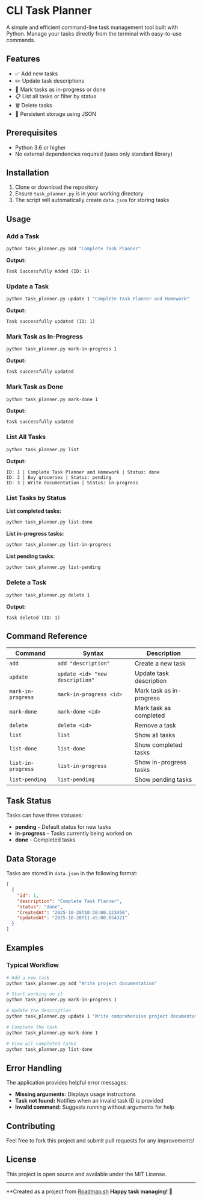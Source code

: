 # CLI Task Planner

A simple and efficient command-line task management tool built with Python. Manage your tasks directly from the terminal with easy-to-use commands.

## Features

- ✅ Add new tasks
- ✏️ Update task descriptions
- 🔄 Mark tasks as in-progress or done
- 📋 List all tasks or filter by status
- 🗑️ Delete tasks
- 💾 Persistent storage using JSON

## Prerequisites

- Python 3.6 or higher
- No external dependencies required (uses only standard library)

## Installation

1. Clone or download the repository
2. Ensure `task_planner.py` is in your working directory
3. The script will automatically create `data.json` for storing tasks

## Usage

### Add a Task

```bash
python task_planner.py add "Complete Task Planner"
```

**Output:**
```
Task Successfully Added (ID: 1)
```

### Update a Task

```bash
python task_planner.py update 1 "Complete Task Planner and Homework"
```

**Output:**
```
Task successfully updated (ID: 1)
```

### Mark Task as In-Progress

```bash
python task_planner.py mark-in-progress 1
```

**Output:**
```
Task successfully updated
```

### Mark Task as Done

```bash
python task_planner.py mark-done 1
```

**Output:**
```
Task successfully updated
```

### List All Tasks

```bash
python task_planner.py list
```

**Output:**
```
ID: 1 | Complete Task Planner and Homework | Status: done
ID: 2 | Buy groceries | Status: pending
ID: 3 | Write documentation | Status: in-progress
```

### List Tasks by Status

**List completed tasks:**
```bash
python task_planner.py list-done
```

**List in-progress tasks:**
```bash
python task_planner.py list-in-progress
```

**List pending tasks:**
```bash
python task_planner.py list-pending
```

### Delete a Task

```bash
python task_planner.py delete 1
```

**Output:**
```
Task deleted (ID: 1)
```

## Command Reference

| Command | Syntax | Description |
|---------|--------|-------------|
| `add` | `add "description"` | Create a new task |
| `update` | `update <id> "new description"` | Update task description |
| `mark-in-progress` | `mark-in-progress <id>` | Mark task as in-progress |
| `mark-done` | `mark-done <id>` | Mark task as completed |
| `delete` | `delete <id>` | Remove a task |
| `list` | `list` | Show all tasks |
| `list-done` | `list-done` | Show completed tasks |
| `list-in-progress` | `list-in-progress` | Show in-progress tasks |
| `list-pending` | `list-pending` | Show pending tasks |

## Task Status

Tasks can have three statuses:

- **pending** - Default status for new tasks
- **in-progress** - Tasks currently being worked on
- **done** - Completed tasks

## Data Storage

Tasks are stored in `data.json` in the following format:

```json
[
  {
    "id": 1,
    "description": "Complete Task Planner",
    "status": "done",
    "CreatedAt": "2025-10-28T10:30:00.123456",
    "UpdatedAt": "2025-10-28T11:45:00.654321"
  }
]
```

## Examples

### Typical Workflow

```bash
# Add a new task
python task_planner.py add "Write project documentation"

# Start working on it
python task_planner.py mark-in-progress 1

# Update the description
python task_planner.py update 1 "Write comprehensive project documentation"

# Complete the task
python task_planner.py mark-done 1

# View all completed tasks
python task_planner.py list-done
```

## Error Handling

The application provides helpful error messages:

- **Missing arguments:** Displays usage instructions
- **Task not found:** Notifies when an invalid task ID is provided
- **Invalid command:** Suggests running without arguments for help

## Contributing

Feel free to fork this project and submit pull requests for any improvements!

## License

This project is open source and available under the MIT License.

---
**Created as a project from [Roadmap.sh](https://roadmap.sh/projects/task-tracker)
**Happy task managing! 🚀**
